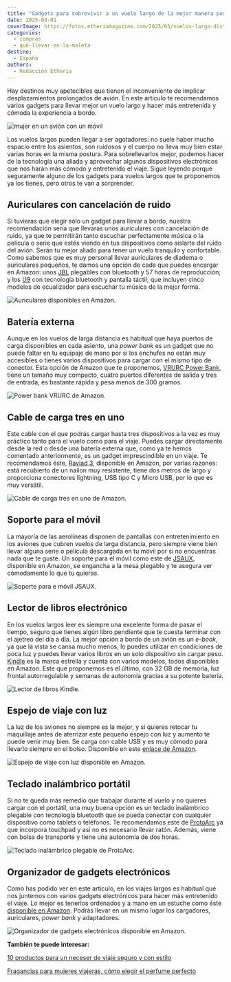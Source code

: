 ```yaml
---
title: "Gadgets para sobrevivir a un vuelo largo de la mejor manera posible"
date: 2025-04-01
coverImage: https://fotos.etheriamagazine.com/2025/03/vuelos-larga-distancia-mujer.jpg
categories: 
  - compras
  - qué-llevar-en-la-maleta
destino: 
  - España
authors: 
  - Redacción Etheria
---
```


Hay destinos muy apetecibles que tienen el inconveniente de implicar desplazamientos 
prolongados de avión. En este artículo te recomendamos varios gadgets para llevar mejor 
un vuelo largo y hacer más entretenida y cómoda la experiencia a bordo. 

![mujer en un avión con un móvil](https://fotos.etheriamagazine.com/2025/03/vuelos-larga-distancia-mujer.jpg "Te contamos qué gadgets necesitas para hacer un vuelo largo más entretenido.")

Los vuelos largos pueden llegar a ser agotadores: no suele haber mucho espacio entre los 
asientos, son ruidosos y el cuerpo no lleva muy bien estar varias horas en la misma 
postura. Para sobrellevarlos mejor, podemos hacer de la tecnología una aliada y 
aprovechar algunos dispositivos electrónicos que nos harán más cómodo y entretenido el 
viaje. Sigue leyendo porque seguramente alguno de los gadgets para vuelos largos que te 
proponemos ya los tienes, pero otros te van a sorprender. 

## Auriculares con cancelación de ruido

Si tuvieras que elegir sólo un gadget para llevar a bordo, nuestra recomendación sería 
que llevaras unos auriculares con cancelación de ruido, ya que te permitirán tanto 
escuchar perfectamente música o la película o serie que estés viendo en tus dispositivos 
como aislarte del ruido del avión. Serán tu mejor aliado para tener un vuelo tranquilo y 
confortable. Como sabemos que es muy personal llevar auriculares de diadema o 
auriculares pequeños, te damos una opción de cada que puedes encargar en Amazon: unos [JBL](https://amzn.to/4j3FjPu) 
plegables con bluetooth y 57 horas de reproducción; y los [U9](https://amzn.to/4hRgSny) 
con tecnología bluetooth y pantalla táctil, que incluyen cinco modelos de ecualizador 
para escuchar tu música de la mejor forma. 

![Auriculares disponibles en Amazon.](https://fotos.etheriamagazine.com/2025/03/vuelo-largo-auriculares.jpg "Auriculares disponibles en Amazon.")

## Batería externa

Aunque en los vuelos de larga distancia es habitual que haya puertos de carga 
disponibles en cada asiento, una _power bank_ es un gadget que no puede faltar en tu 
equipaje de mano por si los enchufes no están muy accesibles o tienes varios 
dispositivos para cargar con el mismo tipo de conector. Esta opción de Amazon que te 
proponemos, [VRURC Power Bank](https://amzn.to/4iOzKFd), tiene un tamaño muy compacto, 
cuatro puertos diferentes de salida y tres de entrada, es bastante rápida y pesa menos 
de 300 gramos. 

![Power bank VRURC de Amazon.](https://fotos.etheriamagazine.com/2025/03/vuelo-largo-power-bank.jpg "Power bank VRURC de Amazon.")

## Cable de carga tres en uno

Este cable con el que podrás cargar hasta tres dispositivos a la vez es muy práctico 
tanto para el vuelo como para el viaje. Puedes cargar directamente desde la red o desde 
una batería externa que, como ya te hemos comentado anteriormente, es un gadget 
imprescindible en un viaje. Te recomendamos éste, [Raviad 3](https://amzn.to/4j9XFhZ), 
disponible en Amazon, por varias razones: está recubierto de un nailon muy resistente, 
tiene dos metros de largo y proporciona conectores lightning, USB tipo C y Micro USB, 
por lo que es muy versátil. 

![Cable de carga tres en uno de Amazon.](https://fotos.etheriamagazine.com/2025/03/vuelo-largo-cable-tres-en-uno.jpg "Cable de carga tres en uno de Amazon.")

## Soporte para el móvil

La mayoría de las aerolíneas disponen de pantallas con entretenimiento en los aviones 
que cubren vuelos de larga distancia, pero siempre viene bien llevar alguna serie o 
película descargada en tu móvil por si no encuentras nada que te guste. Un soporte para 
el móvil como este de [JSAUX](https://amzn.to/3FFXyfPd), disponible en Amazon, se 
engancha a la mesa plegable y te asegura ver cómodamente lo que tu quieras. 

![Soporte para e móvil JSAUX.](https://fotos.etheriamagazine.com/2025/03/vuelo-largo-soporte-movil.jpg "Soporte para e móvil JSAUX.")

## Lector de libros electrónico

En los vuelos largos leer es siempre una excelente forma de pasar el tiempo, seguro que 
tienes algún libro pendiente que te cuesta terminar con el ajetreo del día a día. La 
mejor opción a bordo de un avión es un _e-book_, ya que la vista se cansa mucho menos, 
lo puedes utilizar en condiciones de poca luz y puedes llevar varios libros en un solo 
dispositivo sin cargar peso. [Kindle](https://amzn.to/4l1mkaa) es la marca estrella y 
cuenta con varios modelos, todos disponibles en Amazon. Este que proponemos es el 
último, con 32 GB de memoria, luz frontal autorregulable y semanas de autonomía gracias 
a su potente batería. 

![Lector de libros Kindle.](https://fotos.etheriamagazine.com/2025/03/vuelo-largo-kindle.jpg "Lector de libros Kindle.")

## Espejo de viaje con luz

La luz de los aviones no siempre es la mejor, y si quieres retocar tu maquillaje antes 
de aterrizar este pequeño espejo con luz y aumento te puede venir muy bien. Se carga con 
cable USB y es muy cómodo para llevarlo siempre en el bolso. Disponible en este [enlace 
de Amazon](https://amzn.to/3QQJFxC). 

![Espejo de viaje con luz disponible en Amazon.](https://fotos.etheriamagazine.com/2025/03/vuelo-largo-espejo.jpg "Espejo de viaje con luz disponible en Amazon.")

## Teclado inalámbrico portátil

Si no te queda más remedio que trabajar durante el vuelo y no quieres cargar con el 
portátil, una muy buena opción es un teclado inalámbrico plegable con tecnología 
bluetooth que se pueda conectar con cualquier dispositivo como tablets o teléfonos. Te 
recomendamos este de [ProtoArc](https://amzn.to/4jcjbTo) ya que incorpora touchpad y así 
no es necesario llevar ratón. Además, viene con bolsa de transporte y tiene una 
autonomía de dos horas. 

![Teclado inalámbrico plegable de ProtoArc.](https://fotos.etheriamagazine.com/2025/03/vuelo-largo-teclado-plegable.jpg "Teclado inalámbrico plegable de ProtoArc.")

## Organizador de gadgets electrónicos

Como has podido ver en este artículo, en los viajes largos es habitual que nos juntemos 
con varios gadgets electrónicos para hacer más entretenido el viaje. Lo mejor es 
tenerlos ordenados y a mano en un estuche como éste [disponible en 
Amazon](https://amzn.to/3FInZkW). Podrás llevar en un mismo lugar los cargadores, 
auriculares, _power bank_ y adaptadores. 

![Organizador de gadgets electrónicos disponible en Amazon.](https://fotos.etheriamagazine.com/2025/03/vuelo-largo-almacenar-cables.jpg "Organizador de gadgets electrónicos disponible en Amazon.")

**También te puede interesar:** 

[10 productos para un neceser de viaje seguro y con 
estilo](https://etheriamagazine.com/2020/05/25/10-productos-basicos-para-un-neceser-de-viajes-de-mujer-seguro-y-con-estilo/) 

[Fragancias para mujeres viajeras, cómo elegir el perfume 
perfecto](https://etheriamagazine.com/2024/01/16/perfumes-para-viajar/)
